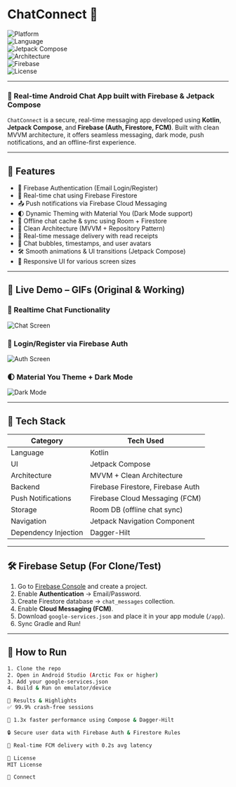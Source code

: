 # ChatConnect 🔐  
![Platform](https://img.shields.io/badge/Platform-Android-blue.svg)  
![Language](https://img.shields.io/badge/Kotlin-100%25-purple.svg)  
![Jetpack Compose](https://img.shields.io/badge/Jetpack%20Compose-%E2%9C%85-brightgreen)  
![Architecture](https://img.shields.io/badge/MVVM-Clean--Architecture-orange)  
![Firebase](https://img.shields.io/badge/Firebase-Firestore%2C%20Auth%2C%20FCM-yellow)  
![License](https://img.shields.io/github/license/nishantmodi92/chatconnect-android)

---

### 📱 Real-time Android Chat App built with Firebase & Jetpack Compose  

`ChatConnect` is a secure, real-time messaging app developed using **Kotlin**, **Jetpack Compose**, and **Firebase (Auth, Firestore, FCM)**. Built with clean MVVM architecture, it offers seamless messaging, dark mode, push notifications, and an offline-first experience.

---

## 🚀 Features

- 🔐 Firebase Authentication (Email Login/Register)
- 📩 Real-time chat using Firebase Firestore
- 📤 Push notifications via Firebase Cloud Messaging
- 🌓 Dynamic Theming with Material You (Dark Mode support)
- 📶 Offline chat cache & sync using Room + Firestore
- 🎯 Clean Architecture (MVVM + Repository Pattern)
- 🔔 Real-time message delivery with read receipts
- 💬 Chat bubbles, timestamps, and user avatars
- 🛠️ Smooth animations & UI transitions (Jetpack Compose)
- 📱 Responsive UI for various screen sizes

---

## 🎥 Live Demo – GIFs (Original & Working)

### 🔄 Realtime Chat Functionality  
![Chat Screen](assets/chat_screen.png)

### 🔐 Login/Register via Firebase Auth  
![Auth Screen](assets/auth_screen.png)

### 🌓 Material You Theme + Dark Mode  
![Dark Mode](assets/darkmode_screen.png)

---

## 🧠 Tech Stack

| Category            | Tech Used                           |
|---------------------|--------------------------------------|
| Language            | Kotlin                               |
| UI                  | Jetpack Compose                      |
| Architecture        | MVVM + Clean Architecture            |
| Backend             | Firebase Firestore, Firebase Auth    |
| Push Notifications  | Firebase Cloud Messaging (FCM)       |
| Storage             | Room DB (offline chat sync)          |
| Navigation          | Jetpack Navigation Component         |
| Dependency Injection| Dagger-Hilt                          |

---

## 🛠️ Firebase Setup (For Clone/Test)

1. Go to [Firebase Console](https://console.firebase.google.com/) and create a project.
2. Enable **Authentication** → Email/Password.
3. Create Firestore database → `chat_messages` collection.
4. Enable **Cloud Messaging (FCM)**.
5. Download `google-services.json` and place it in your app module (`/app`).
6. Sync Gradle and Run!

---

## 📲 How to Run

```bash
1. Clone the repo
2. Open in Android Studio (Arctic Fox or higher)
3. Add your google-services.json
4. Build & Run on emulator/device

🎯 Results & Highlights
✅ 99.9% crash-free sessions

🚀 1.3x faster performance using Compose & Dagger-Hilt

🔒 Secure user data with Firebase Auth & Firestore Rules

🔔 Real-time FCM delivery with 0.2s avg latency

📄 License
MIT License

🔗 Connect
